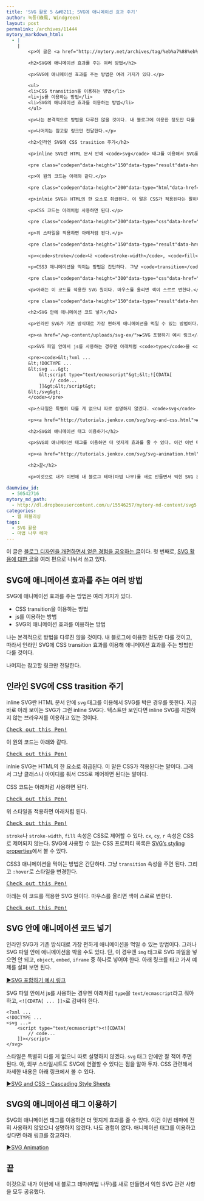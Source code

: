```yaml
---
title: 'SVG 활용 5 &#8211; SVG에 애니메이션 효과 주기'
author: 녹풍(綠風, Windgreen)
layout: post
permalink: /archives/11444
mytory_markdown_html:
  - |
    |
        <p>이 글은 <a href="http://mytory.net/archives/tag/%eb%a7%88%eb%b2%95-%eb%82%98%eb%ac%b4-%ed%85%8c%eb%a7%88">블로그 디자인을 개편하면서 얻은 경험을 공유하는 글</a>이다. 첫 번째로, <a href="http://mytory.net/archives/tag/svg-%ed%99%9c%ec%9a%a9">SVG 활용에 대한 글</a>을 여러 편으로 나눠서 쓰고 있다.</p>
        
        <h2>SVG에 애니메이션 효과를 주는 여러 방법</h2>
        
        <p>SVG에 애니메이션 효과를 주는 방법은 여러 가지가 있다.</p>
        
        <ul>
        <li>CSS transition을 이용하는 방법</li>
        <li>js를 이용하는 방법</li>
        <li>SVG의 애니메이션 효과를 이용하는 방법</li>
        </ul>
        
        <p>나는 본격적으로 방법을 다루진 않을 것이다. 내 블로그에 이용한 정도만 다룰 것이고, 따라서 인라인 SVG에 CSS transition 효과를 이용해 애니메이션 효과를 주는 방법만 다룰 것이다.</p>
        
        <p>나머지는 참고할 링크만 전달한다.</p>
        
        <h2>인라인 SVG에 CSS trasition 주기</h2>
        
        <p>inline SVG란 HTML 문서 안에 <code>svg</code> 태그를 이용해서 SVG를 박은 경우를 뜻한다. 지금 바로 아래 보이는 SVG가 그런 inline SVG다. 텍스트만 보인다면 inline SVG를 지원하지 않는 브라우저를 이용하고 있는 것이다.</p>
        
        <pre class="codepen"data-height="150"data-type="result"data-href="vhpGi"data-user="mytory"data-safe="true"><code></code><a href="http://codepen.io/mytory/pen/vhpGi">Check out this Pen!</a></pre><script async src="http://codepen.io/assets/embed/ei.js"></script>
        
        <p>이 원의 코드는 아래와 같다.</p>
        
        <pre class="codepen"data-height="200"data-type="html"data-href="vhpGi"data-user="mytory"data-safe="true"><code></code><a href="http://codepen.io/mytory/pen/vhpGi">Check out this Pen!</a></pre><script async src="http://codepen.io/assets/embed/ei.js"></script>
        
        <p>inlnie SVG는 HTML의 한 요소로 취급된다. 이 말은 CSS가 적용된다는 말이다. 그래서 그냥 클래스나 아이디를 줘서 CSS로 제어하면 된다는 말이다.</p>
        
        <p>CSS 코드는 아래처럼 사용하면 된다.</p>
        
        <pre class="codepen"data-height="200"data-type="css"data-href="GteBD"data-user="mytory"data-safe="true"><code></code><a href="http://codepen.io/mytory/pen/GteBD">Check out this Pen!</a></pre><script async src="http://codepen.io/assets/embed/ei.js"></script>
        
        <p>위 스타일을 적용하면 아래처럼 된다.</p>
        
        <pre class="codepen"data-height="150"data-type="result"data-href="GteBD"data-user="mytory"data-safe="true"><code></code><a href="http://codepen.io/mytory/pen/GteBD">Check out this Pen!</a></pre><script async src="http://codepen.io/assets/embed/ei.js"></script>
        
        <p><code>stroke</code>나 <code>stroke-width</code>, <code>fill</code> 속성은 CSS로 제어할 수 있다. <code>cx</code>, <code>cy</code>, <code>r</code> 속성은 CSS로 제어되지 않는다. SVG에 사용할 수 있는 CSS 프로퍼티 목록은 <a href="http://www.w3.org/TR/SVG/styling.html#SVGStylingProperties">SVG&#8217;s styling properties</a>에서 볼 수 있다.</p>
        
        <p>CSS3 애니메이션을 먹이는 방법은 간단하다. 그냥 <code>transition</code> 속성을 주면 된다. 그리고 <code>:hover</code>로 스타일을 변경한다.</p>
        
        <pre class="codepen"data-height="300"data-type="css"data-href="Aasub"data-user="mytory"data-safe="true"><code></code><a href="http://codepen.io/mytory/pen/Aasub">Check out this Pen!</a></pre><script async src="http://codepen.io/assets/embed/ei.js"></script>
        
        <p>아래는 이 코드를 적용한 SVG 원이다. 마우스를 올리면 색이 스르르 변한다.</p>
        
        <pre class="codepen"data-height="150"data-type="result"data-href="Aasub"data-user="mytory"data-safe="true"><code></code><a href="http://codepen.io/mytory/pen/Aasub">Check out this Pen!</a></pre><script async src="http://codepen.io/assets/embed/ei.js"></script>
        
        <h2>SVG 안에 애니메이션 코드 넣기</h2>
        
        <p>인라인 SVG가 기존 방식대로 가장 편하게 애니메이션을 먹일 수 있는 방법이다. 그러나 SVG 파일 안에 애니메이션을 박을 수도 있다. 단, 이 경우엔 <code>img</code> 태그로 SVG 파일을 넣으면 안 되고, <code>object</code>, <code>embed</code>, <code>iframe</code> 중 하나로 넣어야 한다. 아래 링크를 타고 가서 예제를 살펴 보면 된다.</p>
        
        <p><a href="/wp-content/uploads/svg-ex/">▶SVG 포함하기 예시 링크</a></p>
        
        <p>SVG 파일 안에서 js를 사용하는 경우엔 아래처럼 <code>type</code>을 <code>text/ecmascript</code>라고 줘야 하고, <code>&lt;![CDATA[ ... ]]&gt;</code>로 감싸야 한다.</p>
        
        <pre><code>&lt;?xml ...
        &lt;!DOCTYPE ...
        &lt;svg ...&gt;
            &lt;script type="text/ecmascript"&gt;&lt;![CDATA[
                // code...
            ]]&gt;&lt;/script&gt;
        &lt;/svg&gt;
        </code></pre>
        
        <p>스타일은 특별히 다를 게 없으니 따로 설명하지 않겠다. <code>svg</code> 태그 안에만 잘 적어 주면 된다. 아, 외부 스타일시트도 SVG에 연결할 수 있다는 점을 알아 두자. CSS 관련해서 자세한 내용은 아래 링크에서 볼 수 있다.</p>
        
        <p><a href="http://tutorials.jenkov.com/svg/svg-and-css.html">▶SVG and CSS &#8211; Cascading Style Sheets</a></p>
        
        <h2>SVG의 애니메이션 태그 이용하기</h2>
        
        <p>SVG의 애니메이션 태그를 이용하면 더 멋지게 효과를 줄 수 있다. 이건 이번 테마에 전혀 사용하지 않았으니 설명하지 않겠다. 나도 경험이 없다. 애니메이션 태그를 이용하고 싶다면 아래 링크를 참고하라.</p>
        
        <p><a href="http://tutorials.jenkov.com/svg/svg-animation.html">▶SVG Animation</a></p>
        
        <h2>끝</h2>
        
        <p>이것으로 내가 이번에 내 블로그 테마(마법 나무)를 새로 만들면서 익힌 SVG 관련 사항을 모두 공유했다.</p>
        
daumview_id:
  - 50542716
mytory_md_path:
  - http://dl.dropboxusercontent.com/u/15546257/mytory-md-content/svg5.md
categories:
  - 웹 퍼블리싱
tags:
  - SVG 활용
  - 마법 나무 테마
---
```

이 글은 [블로그 디자인을 개편하면서 얻은 경험을 공유하는 글][1]이다. 첫 번째로, [SVG 활용에 대한 글][2]을 여러 편으로 나눠서 쓰고 있다.

## SVG에 애니메이션 효과를 주는 여러 방법

SVG에 애니메이션 효과를 주는 방법은 여러 가지가 있다.

*   CSS transition을 이용하는 방법
*   js를 이용하는 방법
*   SVG의 애니메이션 효과를 이용하는 방법

나는 본격적으로 방법을 다루진 않을 것이다. 내 블로그에 이용한 정도만 다룰 것이고, 따라서 인라인 SVG에 CSS transition 효과를 이용해 애니메이션 효과를 주는 방법만 다룰 것이다.

나머지는 참고할 링크만 전달한다.

## 인라인 SVG에 CSS trasition 주기

inline SVG란 HTML 문서 안에 `svg` 태그를 이용해서 SVG를 박은 경우를 뜻한다. 지금 바로 아래 보이는 SVG가 그런 inline SVG다. 텍스트만 보인다면 inline SVG를 지원하지 않는 브라우저를 이용하고 있는 것이다.

<pre class="codepen"data-height="150"data-type="result"data-href="vhpGi"data-user="mytory"data-safe="true"><code></code><a href="http://codepen.io/mytory/pen/vhpGi">Check out this Pen!</a></pre>

이 원의 코드는 아래와 같다.

<pre class="codepen"data-height="200"data-type="html"data-href="vhpGi"data-user="mytory"data-safe="true"><code></code><a href="http://codepen.io/mytory/pen/vhpGi">Check out this Pen!</a></pre>

inlnie SVG는 HTML의 한 요소로 취급된다. 이 말은 CSS가 적용된다는 말이다. 그래서 그냥 클래스나 아이디를 줘서 CSS로 제어하면 된다는 말이다.

CSS 코드는 아래처럼 사용하면 된다.

<pre class="codepen"data-height="200"data-type="css"data-href="GteBD"data-user="mytory"data-safe="true"><code></code><a href="http://codepen.io/mytory/pen/GteBD">Check out this Pen!</a></pre>

위 스타일을 적용하면 아래처럼 된다.

<pre class="codepen"data-height="150"data-type="result"data-href="GteBD"data-user="mytory"data-safe="true"><code></code><a href="http://codepen.io/mytory/pen/GteBD">Check out this Pen!</a></pre>

`stroke`나 `stroke-width`, `fill` 속성은 CSS로 제어할 수 있다. `cx`, `cy`, `r` 속성은 CSS로 제어되지 않는다. SVG에 사용할 수 있는 CSS 프로퍼티 목록은 [SVG&#8217;s styling properties][3]에서 볼 수 있다.

CSS3 애니메이션을 먹이는 방법은 간단하다. 그냥 `transition` 속성을 주면 된다. 그리고 `:hover`로 스타일을 변경한다.

<pre class="codepen"data-height="300"data-type="css"data-href="Aasub"data-user="mytory"data-safe="true"><code></code><a href="http://codepen.io/mytory/pen/Aasub">Check out this Pen!</a></pre>

아래는 이 코드를 적용한 SVG 원이다. 마우스를 올리면 색이 스르르 변한다.

<pre class="codepen"data-height="150"data-type="result"data-href="Aasub"data-user="mytory"data-safe="true"><code></code><a href="http://codepen.io/mytory/pen/Aasub">Check out this Pen!</a></pre>

## SVG 안에 애니메이션 코드 넣기

인라인 SVG가 기존 방식대로 가장 편하게 애니메이션을 먹일 수 있는 방법이다. 그러나 SVG 파일 안에 애니메이션을 박을 수도 있다. 단, 이 경우엔 `img` 태그로 SVG 파일을 넣으면 안 되고, `object`, `embed`, `iframe` 중 하나로 넣어야 한다. 아래 링크를 타고 가서 예제를 살펴 보면 된다.

[▶SVG 포함하기 예시 링크][4]

SVG 파일 안에서 js를 사용하는 경우엔 아래처럼 `type`을 `text/ecmascript`라고 줘야 하고, `<![CDATA[ ... ]]>`로 감싸야 한다.

    <?xml ...
    <!DOCTYPE ...
    <svg ...>
        <script type="text/ecmascript"><![CDATA[
            // code...
        ]]></script>
    </svg>
    

스타일은 특별히 다를 게 없으니 따로 설명하지 않겠다. `svg` 태그 안에만 잘 적어 주면 된다. 아, 외부 스타일시트도 SVG에 연결할 수 있다는 점을 알아 두자. CSS 관련해서 자세한 내용은 아래 링크에서 볼 수 있다.

[▶SVG and CSS &#8211; Cascading Style Sheets][5]

## SVG의 애니메이션 태그 이용하기

SVG의 애니메이션 태그를 이용하면 더 멋지게 효과를 줄 수 있다. 이건 이번 테마에 전혀 사용하지 않았으니 설명하지 않겠다. 나도 경험이 없다. 애니메이션 태그를 이용하고 싶다면 아래 링크를 참고하라.

[▶SVG Animation][6]

## 끝

이것으로 내가 이번에 내 블로그 테마(마법 나무)를 새로 만들면서 익힌 SVG 관련 사항을 모두 공유했다.

 [1]: http://mytory.net/archives/tag/%eb%a7%88%eb%b2%95-%eb%82%98%eb%ac%b4-%ed%85%8c%eb%a7%88
 [2]: http://mytory.net/archives/tag/svg-%ed%99%9c%ec%9a%a9
 [3]: http://www.w3.org/TR/SVG/styling.html#SVGStylingProperties
 [4]: /wp-content/uploads/svg-ex/
 [5]: http://tutorials.jenkov.com/svg/svg-and-css.html
 [6]: http://tutorials.jenkov.com/svg/svg-animation.html